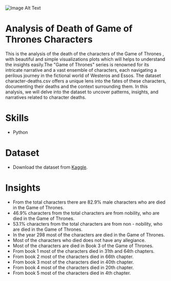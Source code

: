![Image Alt Text](https://i.guim.co.uk/img/media/21ed448c50dc2c89b2024e8ade322e08bf40e7af/1195_0_7394_4440/master/7394.jpg?width=620&dpr=2&s=none)

# Analysis of Death of Game of Thrones Characters  
This is the analysis of the death of the characters of the  Game of Thrones , with beautiful and simple visualizations plots which will helps to understand the insights easily.The "Game of Thrones" series is renowned for its intricate narrative and a vast ensemble of characters, each navigating a perilous journey in the fictional world of Westeros and Essos. The dataset character-deaths.csv offers a unique lens into the fates of these characters, documenting their deaths and the context surrounding them. In this analysis, we will delve into the dataset to uncover patterns, insights, and narratives related to character deaths.

# Skills
* Python
  
# Dataset  
* Download the dataset from [Kaggle](https://www.kaggle.com/datasets/mylesoneill/game-of-thrones?select=character-deaths.csv).

# Insights  
* From the total characters there are 82.9% male characters who are died in the Game of Thrones.
* 46.9% characters from the total characters are from nobility, who are died in the Game of Thrones.
* 53.1% characters from the total characters are from non - nobility, who are died in the Game of Thrones.
* In the year 298 most of the characters are died in the Game of Thrones.
* Most of the characters who died does not have any allegiance.
* Most of the characters are died in Book 3 of the Game of Thrones.
* From book 1 most of the characters died in 31th and 64th chapters.
* From book 2 most of the characters died in 66th chapter.
* From book 3 most of the characters died in 40th chapter.
* From book 4 most of the characters died in 20th chapter.
* From book 5 most of the characters died in 4th chapter.
